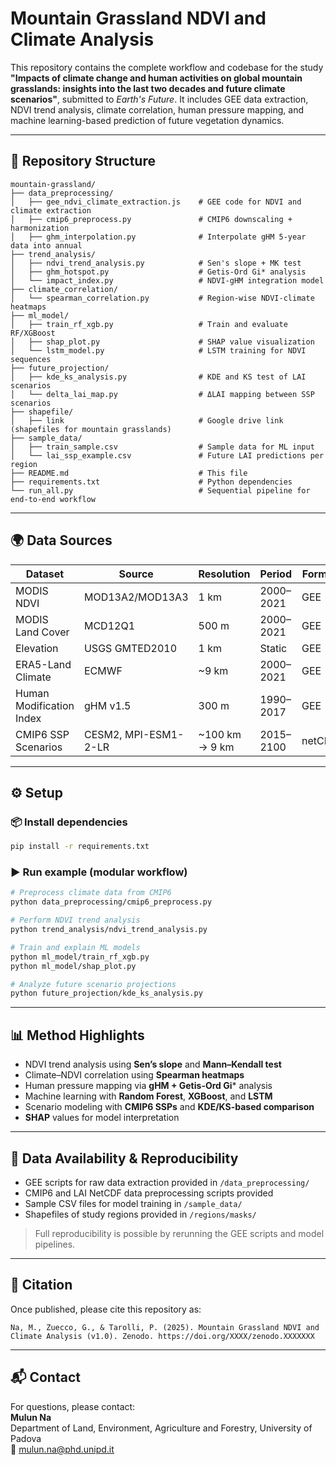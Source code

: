 # Mountain Grassland NDVI and Climate Analysis

This repository contains the complete workflow and codebase for the study **"Impacts of climate change and human activities on global mountain grasslands: insights into the last two decades and future climate scenarios"**, submitted to *Earth's Future*. It includes GEE data extraction, NDVI trend analysis, climate correlation, human pressure mapping, and machine learning-based prediction of future vegetation dynamics.

---

## 📁 Repository Structure

```
mountain-grassland/
├── data_preprocessing/
│   ├── gee_ndvi_climate_extraction.js    # GEE code for NDVI and climate extraction
│   ├── cmip6_preprocess.py               # CMIP6 downscaling + harmonization
│   ├── ghm_interpolation.py              # Interpolate gHM 5-year data into annual
├── trend_analysis/
│   ├── ndvi_trend_analysis.py            # Sen's slope + MK test
│   ├── ghm_hotspot.py                    # Getis-Ord Gi* analysis
│   └── impact_index.py                   # NDVI-gHM integration model
├── climate_correlation/
│   └── spearman_correlation.py           # Region-wise NDVI-climate heatmaps
├── ml_model/
│   ├── train_rf_xgb.py                   # Train and evaluate RF/XGBoost
│   ├── shap_plot.py                      # SHAP value visualization
│   └── lstm_model.py                     # LSTM training for NDVI sequences
├── future_projection/
│   ├── kde_ks_analysis.py                # KDE and KS test of LAI scenarios
│   └── delta_lai_map.py                  # ΔLAI mapping between SSP scenarios
├── shapefile/
│   ├── link                              # Google drive link (shapefiles for mountain grasslands)
├── sample_data/
│   ├── train_sample.csv                  # Sample data for ML input
│   └── lai_ssp_example.csv               # Future LAI predictions per region
├── README.md                             # This file
├── requirements.txt                      # Python dependencies
└── run_all.py                            # Sequential pipeline for end-to-end workflow
```

---

## 🌍 Data Sources

| Dataset | Source | Resolution | Period | Format |
|--------|--------|------------|--------|--------|
| MODIS NDVI | MOD13A2/MOD13A3 | 1 km | 2000–2021 | GEE |
| MODIS Land Cover | MCD12Q1 | 500 m | 2000–2021 | GEE |
| Elevation | USGS GMTED2010 | 1 km | Static | GEE |
| ERA5-Land Climate | ECMWF | ~9 km | 2000–2021 | GEE |
| Human Modification Index | gHM v1.5 | 300 m | 1990–2017 | GEE |
| CMIP6 SSP Scenarios | CESM2, MPI-ESM1-2-LR | ~100 km → 9 km | 2015–2100 | netCDF |

---

## ⚙️ Setup

### 📦 Install dependencies
```bash
pip install -r requirements.txt
```

### ▶️ Run example (modular workflow)
```bash
# Preprocess climate data from CMIP6
python data_preprocessing/cmip6_preprocess.py

# Perform NDVI trend analysis
python trend_analysis/ndvi_trend_analysis.py

# Train and explain ML models
python ml_model/train_rf_xgb.py
python ml_model/shap_plot.py

# Analyze future scenario projections
python future_projection/kde_ks_analysis.py
```

---

## 📊 Method Highlights

- NDVI trend analysis using **Sen’s slope** and **Mann–Kendall test**
- Climate–NDVI correlation using **Spearman heatmaps**
- Human pressure mapping via **gHM + Getis-Ord Gi*** analysis
- Machine learning with **Random Forest**, **XGBoost**, and **LSTM**
- Scenario modeling with **CMIP6 SSPs** and **KDE/KS-based comparison**
- **SHAP** values for model interpretation

---

## 🔁 Data Availability & Reproducibility

- GEE scripts for raw data extraction provided in `/data_preprocessing/`
- CMIP6 and LAI NetCDF data preprocessing scripts provided
- Sample CSV files for model training in `/sample_data/`
- Shapefiles of study regions provided in `/regions/masks/`

> Full reproducibility is possible by rerunning the GEE scripts and model pipelines.

---

## 📄 Citation

Once published, please cite this repository as:

```
Na, M., Zuecco, G., & Tarolli, P. (2025). Mountain Grassland NDVI and Climate Analysis (v1.0). Zenodo. https://doi.org/XXXX/zenodo.XXXXXXX
```

---

## 📬 Contact

For questions, please contact:  
**Mulun Na**  
Department of Land, Environment, Agriculture and Forestry, University of Padova  
📧 mulun.na@phd.unipd.it  
